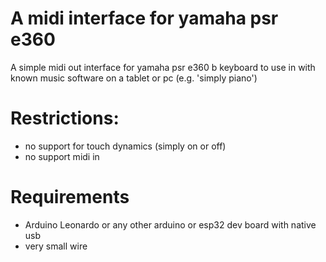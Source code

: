 # A midi interface for yamaha psr e360
A simple midi out interface for yamaha psr e360 b keyboard to use in with known music software on a tablet or pc (e.g. 'simply piano')
# Restrictions:
* no support for touch dynamics (simply on or off)
* no support midi in
# Requirements
* Arduino Leonardo or any other arduino or esp32 dev board with native usb
* very small wire
